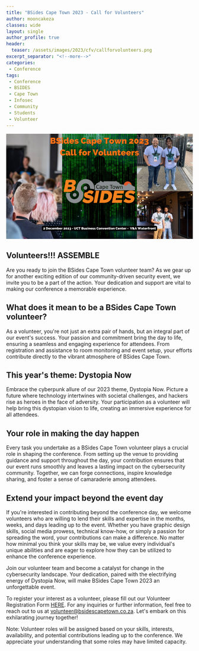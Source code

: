 ```yaml
---
title: "BSides Cape Town 2023 - Call for Volunteers"
author: mooncakeza
classes: wide
layout: single
author_profile: true
header:
  teaser: /assets/images/2023/cfv/callforvolunteers.png
excerpt_separator: "<!--more-->"
categories:
 - Conference
tags:
 - Conference
 - BSIDES
 - Cape Town
 - Infosec
 - Community
 - Students
 - Volunteer
---
```



![Call for Volunteers](/assets/images/2023/cfv/callforvolunteers.png)

## Volunteers!!! ASSEMBLE

Are you ready to join the BSides Cape Town volunteer team? As we gear up for another exciting edition of our community-driven security event, we invite you to be a part of the action. Your dedication and support are vital to making our conference a memorable experience.


## What does it mean to be a BSides Cape Town volunteer?

As a volunteer, you're not just an extra pair of hands, but an integral part of our event's success. Your passion and commitment bring the day to life, ensuring a seamless and engaging experience for attendees. From registration and assistance to room monitoring and event setup, your efforts contribute directly to the vibrant atmosphere of BSides Cape Town.

## This year's theme: Dystopia Now

Embrace the cyberpunk allure of our 2023 theme, Dystopia Now. Picture a future where technology intertwines with societal challenges, and hackers rise as heroes in the face of adversity. Your participation as a volunteer will help bring this dystopian vision to life, creating an immersive experience for all attendees.

## Your role in making the day happen

Every task you undertake as a BSides Cape Town volunteer plays a crucial role in shaping the conference. From setting up the venue to providing guidance and support throughout the day, your contribution ensures that our event runs smoothly and leaves a lasting impact on the cybersecurity community. Together, we can forge connections, inspire knowledge sharing, and foster a sense of camaraderie among attendees.

## Extend your impact beyond the event day

If you're interested in contributing beyond the conference day, we welcome volunteers who are willing to lend their skills and expertise in the months, weeks, and days leading up to the event. Whether you have graphic design skills, social media prowess, technical know-how, or simply a passion for spreading the word, your contributions can make a difference. No matter how minimal you think your skills may be, we value every individual's unique abilities and are eager to explore how they can be utilized to enhance the conference experience.

Join our volunteer team and become a catalyst for change in the cybersecurity landscape. Your dedication, paired with the electrifying energy of Dystopia Now, will make BSides Cape Town 2023 an unforgettable event.

To register your interest as a volunteer, please fill out our Volunteer Registration Form [HERE](https://forms.gle/RuxDtBB4xobcK3rUA). For any inquiries or further information, feel free to reach out to us at volunteer@bsidescapetown.co.za. Let's embark on this exhilarating journey together!

Note: Volunteer roles will be assigned based on your skills, interests, availability, and potential contributions leading up to the conference. We appreciate your understanding that some roles may have limited capacity.
